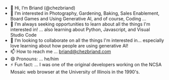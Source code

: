 - 👋 Hi, I’m Briand (@chezbriand)
- 👀 I’m interested in Photography, Gardening, Baking, Sales Enablement, Board Games and Using Generative AI, and of course, Coding ...
- 🌱 I’m always seeking opportunities to learn about all the things I'm interested in! ... also learning about Python, Javascript, and Visual Studio Code
- 💞️ I’m looking to collaborate on all the things I'm interested in... especially love learning about how people are using generative AI!
- 📫 How to reach me ... briand@chezbriand.com
- 😄 Pronouns: ... he/him
- ⚡ Fun fact: ... I was one of the original developers working on the NCSA Mosaic web browser at the University of Illinois in the 1990's.

<!---
chezbriand/chezbriand is a ✨ special ✨ repository because its `README.md` (this file) appears on your GitHub profile.
You can click the Preview link to take a look at your changes.
--->

